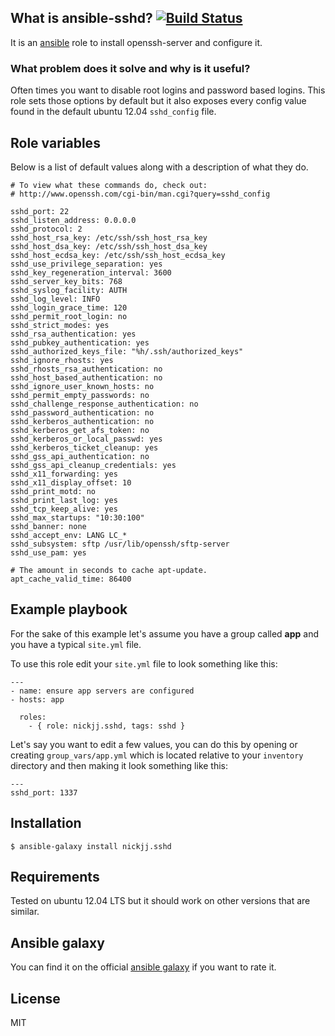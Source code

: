 ## What is ansible-sshd? [![Build Status](https://secure.travis-ci.org/nickjj/ansible-sshd.png)](http://travis-ci.org/nickjj/ansible-sshd)

It is an [ansible](http://www.ansible.com/home) role to install openssh-server and configure it.

### What problem does it solve and why is it useful?

Often times you want to disable root logins and password based logins. This role sets those options by default but it also exposes every config value found in the default ubuntu 12.04 `sshd_config` file.

## Role variables

Below is a list of default values along with a description of what they do.

```
# To view what these commands do, check out:
# http://www.openssh.com/cgi-bin/man.cgi?query=sshd_config

sshd_port: 22
sshd_listen_address: 0.0.0.0
sshd_protocol: 2
sshd_host_rsa_key: /etc/ssh/ssh_host_rsa_key
sshd_host_dsa_key: /etc/ssh/ssh_host_dsa_key
sshd_host_ecdsa_key: /etc/ssh/ssh_host_ecdsa_key
sshd_use_privilege_separation: yes
sshd_key_regeneration_interval: 3600
sshd_server_key_bits: 768
sshd_syslog_facility: AUTH
sshd_log_level: INFO
sshd_login_grace_time: 120
sshd_permit_root_login: no
sshd_strict_modes: yes
sshd_rsa_authentication: yes
sshd_pubkey_authentication: yes
sshd_authorized_keys_file: "%h/.ssh/authorized_keys"
sshd_ignore_rhosts: yes
sshd_rhosts_rsa_authentication: no
sshd_host_based_authentication: no
sshd_ignore_user_known_hosts: no
sshd_permit_empty_passwords: no
sshd_challenge_response_authentication: no
sshd_password_authentication: no
sshd_kerberos_authentication: no
sshd_kerberos_get_afs_token: no
sshd_kerberos_or_local_passwd: yes
sshd_kerberos_ticket_cleanup: yes
sshd_gss_api_authentication: no
sshd_gss_api_cleanup_credentials: yes
sshd_x11_forwarding: yes
sshd_x11_display_offset: 10
sshd_print_motd: no
sshd_print_last_log: yes
sshd_tcp_keep_alive: yes
sshd_max_startups: "10:30:100"
sshd_banner: none
sshd_accept_env: LANG LC_*
sshd_subsystem: sftp /usr/lib/openssh/sftp-server
sshd_use_pam: yes

# The amount in seconds to cache apt-update.
apt_cache_valid_time: 86400
```

## Example playbook

For the sake of this example let's assume you have a group called **app** and you have a typical `site.yml` file.

To use this role edit your `site.yml` file to look something like this:

```
---
- name: ensure app servers are configured
- hosts: app

  roles:
    - { role: nickjj.sshd, tags: sshd }
```

Let's say you want to edit a few values, you can do this by opening or creating `group_vars/app.yml` which is located relative to your `inventory` directory and then making it look something like this:

```
---
sshd_port: 1337
```

## Installation

`$ ansible-galaxy install nickjj.sshd`

## Requirements

Tested on ubuntu 12.04 LTS but it should work on other versions that are similar.

## Ansible galaxy

You can find it on the official [ansible galaxy](https://galaxy.ansible.com/list#/roles/1078) if you want to rate it.

## License

MIT